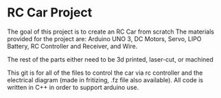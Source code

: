 # RC Car Project
The goal of this project is to create an RC Car from scratch
The materials provided for the project are:
Arduino UNO 3,
DC Motors,
Servo,
LIPO Battery,
RC Controller and Receiver,
and Wire.

The rest of the parts either need to be 3d printed, laser-cut, or machined

This git is for all of the files to control the car via rc controller and the electrical diagram (made in fritizing, .fz file also available). All code is written in C++ in order to support arduino use.

